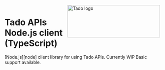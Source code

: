 <img src="https://www.tado.com/t/app/uploads/2016/10/tado_logo-300x105.png" alt="Tado logo" title="Tado" align="right" height="105" width="300"/>

# Tado APIs Node.js client (TypeScript)

[Node.js][node] client library for using Tado APIs. Currently WIP Basic support available.
